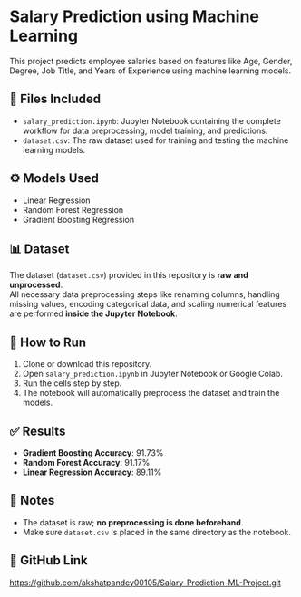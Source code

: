 # Salary Prediction using Machine Learning

This project predicts employee salaries based on features like Age, Gender, Degree, Job Title, and Years of Experience using machine learning models.

## 📂 Files Included
- `salary_prediction.ipynb`: Jupyter Notebook containing the complete workflow for data preprocessing, model training, and predictions.  
- `dataset.csv`: The raw dataset used for training and testing the machine learning models.  

## ⚙️ Models Used
- Linear Regression
- Random Forest Regression
- Gradient Boosting Regression

## 📊 Dataset
The dataset (`dataset.csv`) provided in this repository is **raw and unprocessed**.  
All necessary data preprocessing steps like renaming columns, handling missing values, encoding categorical data, and scaling numerical features are performed **inside the Jupyter Notebook**.

## 🚀 How to Run
1. Clone or download this repository.  
2. Open `salary_prediction.ipynb` in Jupyter Notebook or Google Colab.  
3. Run the cells step by step.  
4. The notebook will automatically preprocess the dataset and train the models.  

## ✅ Results
- **Gradient Boosting Accuracy**: 91.73%  
- **Random Forest Accuracy**: 91.17%  
- **Linear Regression Accuracy**: 89.11%

## 📌 Notes
- The dataset is raw; **no preprocessing is done beforehand**.  
- Make sure `dataset.csv` is placed in the same directory as the notebook.  

## 🔗 GitHub Link
https://github.com/akshatpandey00105/Salary-Prediction-ML-Project.git
